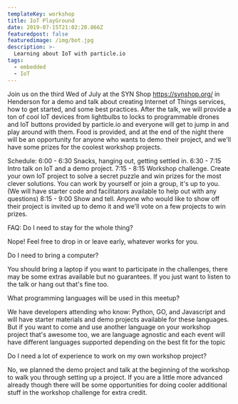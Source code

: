 ```yaml
---
templateKey: workshop
title: IoT PlayGround
date: 2019-07-15T21:02:20.866Z
featuredpost: false
featuredimage: /img/bot.jpg
description: >-
  Learning about IoT with particle.io
tags:
  - embedded
  - IoT
---
```


Join us on the third Wed of July at the SYN Shop https://synshop.org/ in Henderson for a demo and talk about creating Internet of Things services, how to get started, and some best practices. After the talk, we will provide a ton of cool IoT devices from lightbulbs to locks to programmable drones and IoT buttons provided by particle.io and everyone will get to jump in and play around with them. Food is provided, and at the end of the night there will be an opportunity for anyone who wants to demo their project, and we'll have some prizes for the coolest workshop projects.

Schedule:
6:00 - 6:30 Snacks, hanging out, getting settled in.
6:30 - 7:15 Intro talk on IoT and a demo project.
7:15 - 8:15 Workshop challenge. Create your own IoT project to solve a secret puzzle and win prizes for the most clever solutions. You can work by yourself or join a group, it's up to you. (We will have starter code and facilitators available to help out with any questions)
8:15 - 9:00 Show and tell. Anyone who would like to show off their project is invited up to demo it and we'll vote on a few projects to win prizes.

FAQ:
Do I need to stay for the whole thing?

Nope! Feel free to drop in or leave early, whatever works for you.

Do I need to bring a computer?

You should bring a laptop if you want to participate in the challenges, there may be some extras available but no guarantees. If you just want to listen to the talk or hang out that's fine too.

What programming languages will be used in this meetup?

We have developers attending who know: Python, GO, and Javascript and will have starter materials and demo projects available for these languages. But if you want to come and use another language on your workshop project that's awesome too, we are language agnostic and each event will have different languages supported depending on the best fit for the topic

Do I need a lot of experience to work on my own workshop project?

No, we planned the demo project and talk at the beginning of the workshop to walk you through setting up a project. If you are a little more advanced already though there will be some opportunities for doing cooler additional stuff in the workshop challenge for extra credit.
